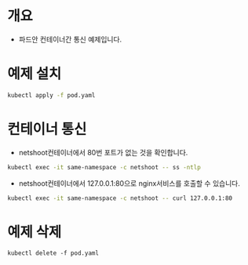 # 개요
* 파드안 컨테이너간 통신 예제입니다.

# 예제 설치
```sh
kubectl apply -f pod.yaml
```

# 컨테이너 통신
* netshoot컨테이너에서 80번 포트가 없는 것을 확인합니다.
```sh
kubectl exec -it same-namespace -c netshoot -- ss -ntlp
```

* netshoot컨테이너에서 127.0.0.1:80으로 nginx서비스를 호출할 수 있습니다.
```sh
kubectl exec -it same-namespace -c netshoot -- curl 127.0.0.1:80
```

# 예제 삭제
```
kubectl delete -f pod.yaml
```
